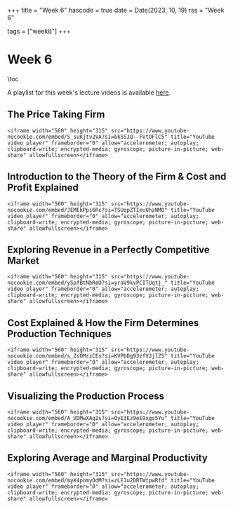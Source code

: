 +++
title = "Week 6"
hascode = true
date = Date(2023, 10, 19)
rss = "Week 6"

tags = ["week6"]
+++


# Week 6

\toc

A playlist for this week's lecture videos is available [here](https://www.youtube.com/playlist?list=PLBl3tyVmUuVgExotJqp1WP8pH4L4qdfv3).

## The Price Taking Firm

~~~
<iframe width="560" height="315" src="https://www.youtube-nocookie.com/embed/S_suKjtv2VA?si=bkSSJQ--FVtOFlC5" title="YouTube video player" frameborder="0" allow="accelerometer; autoplay; clipboard-write; encrypted-media; gyroscope; picture-in-picture; web-share" allowfullscreen></iframe>
~~~


## Introduction to the Theory of the Firm & Cost and Profit Explained

~~~
<iframe width="560" height="315" src="https://www.youtube-nocookie.com/embed/JEMEkPpi6Rc?si=TSUqpZTIeuUhzNMQ" title="YouTube video player" frameborder="0" allow="accelerometer; autoplay; clipboard-write; encrypted-media; gyroscope; picture-in-picture; web-share" allowfullscreen></iframe>
~~~


## Exploring Revenue in a Perfectly Competitive Market

~~~
<iframe width="560" height="315" src="https://www.youtube-nocookie.com/embed/ySpfBtNbReU?si=yraV9kvPCITUqtj_" title="YouTube video player" frameborder="0" allow="accelerometer; autoplay; clipboard-write; encrypted-media; gyroscope; picture-in-picture; web-share" allowfullscreen></iframe>
~~~


## Cost Explained & How the Firm Determines Production Techniques

~~~
<iframe width="560" height="315" src="https://www.youtube-nocookie.com/embed/s_ZsOMrzCEs?si=KVPbDg93zfVJjlZS" title="YouTube video player" frameborder="0" allow="accelerometer; autoplay; clipboard-write; encrypted-media; gyroscope; picture-in-picture; web-share" allowfullscreen></iframe>
~~~


## Visualizing the Production Process

~~~
<iframe width="560" height="315" src="https://www.youtube-nocookie.com/embed/A_VDMwXAq2s?si=OyE3Ez9eE9xgs5Yu" title="YouTube video player" frameborder="0" allow="accelerometer; autoplay; clipboard-write; encrypted-media; gyroscope; picture-in-picture; web-share" allowfullscreen></iframe>
~~~


## Exploring Average and Marginal Productivity

~~~
<iframe width="560" height="315" src="https://www.youtube-nocookie.com/embed/myX4pomyOdM?si=zLE1u2DRTWtpwRfd" title="YouTube video player" frameborder="0" allow="accelerometer; autoplay; clipboard-write; encrypted-media; gyroscope; picture-in-picture; web-share" allowfullscreen></iframe>
~~~
